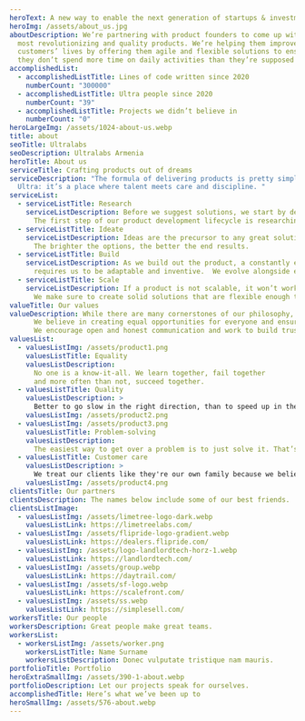 ```yaml
---
heroText: A new way to enable the next generation of startups & investment opportunities
heroImg: /assets/about_us.jpg
aboutDescription: We’re partnering with product founders to come up with the
  most revolutionizing and quality products. We’re helping them improve
  customers’ lives by offering them agile and flexible solutions to ensure that
  they don’t spend more time on daily activities than they’re supposed to.
accomplishedList:
  - accomplishedListTitle: Lines of code written since 2020
    numberCount: "300000"
  - accomplishedListTitle: Ultra people since 2020
    numberCount: "39"
  - accomplishedListTitle: Projects we didn’t believe in
    numberCount: "0"
heroLargeImg: /assets/1024-about-us.webp
title: about
seoTitle: Ultralabs
seoDescription: Ultralabs Armenia
heroTitle: About us
serviceTitle: Crafting products out of dreams
serviceDescription: "The formula of delivering products is pretty simple at
  Ultra: it’s a place where talent meets care and discipline. "
serviceList:
  - serviceListTitle: Research
    serviceListDescription: Before we suggest solutions, we start by defining the problem.
      The first step of our product development lifecycle is researching the issues.
  - serviceListTitle: Ideate
    serviceListDescription: Ideas are the precursor to any great solution.
      The brighter the options, the better the end results.
  - serviceListTitle: Build
    serviceListDescription: As we build out the product, a constantly evolving tech industry
      requires us to be adaptable and inventive.  We evolve alongside every product.
  - serviceListTitle: Scale
    serviceListDescription: If a product is not scalable, it won’t work.
      We make sure to create solid solutions that are flexible enough to scale.
valueTitle: Our values
valueDescription: While there are many cornerstones of our philosophy, transparency is our foundation.
      We believe in creating equal opportunities for everyone and ensuring every team member is heard and feels valued.
      We encourage open and honest communication and work to build trust between all team members.
valuesList:
  - valuesListImg: /assets/product1.png
    valuesListTitle: Equality
    valuesListDescription:
      No one is a know-it-all. We learn together, fail together
      and more often than not, succeed together.
  - valuesListTitle: Quality
    valuesListDescription: >
      Better to go slow in the right direction, than to speed up in the wrong one. We’re not after speed, we’re after quality.
    valuesListImg: /assets/product2.png
  - valuesListImg: /assets/product3.png
    valuesListTitle: Problem-solving
    valuesListDescription:
      The easiest way to get over a problem is to just solve it. That’s what we do for our people, day in and day out.
  - valuesListTitle: Customer care
    valuesListDescription: >
      We treat our clients like they're our own family because we believe in the power of positive relationships and trust.
    valuesListImg: /assets/product4.png
clientsTitle: Our partners
clientsDescription: The names below include some of our best friends.
clientsListImage:
  - valuesListImg: /assets/limetree-logo-dark.webp
    valuesListLink: https://limetreelabs.com/
  - valuesListImg: /assets/flipride-logo-gradient.webp
    valuesListLink: https://dealers.flipride.com/
  - valuesListImg: /assets/logo-landlordtech-horz-1.webp
    valuesListLink: https://landlordtech.com/
  - valuesListImg: /assets/group.webp
    valuesListLink: https://daytrail.com/
  - valuesListImg: /assets/sf-logo.webp
    valuesListLink: https://scalefront.com/
  - valuesListImg: /assets/ss.webp
    valuesListLink: https://simplesell.com/
workersTitle: Our people
workersDescription: Great people make great teams.
workersList:
  - workersListImg: /assets/worker.png
    workersListTitle: Name Surname
    workersListDescription: Donec vulputate tristique nam mauris.
portfolioTitle: Portfolio
heroExtraSmallImg: /assets/390-1-about.webp
portfolioDescription: Let our projects speak for ourselves.
accomplishedTitle: Here’s what we’ve been up to
heroSmallImg: /assets/576-about.webp
---
```

